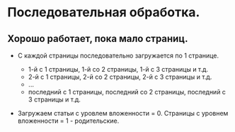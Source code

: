 # Последовательная обработка.

## Хорошо работает, пока мало страниц.

* С каждой страницы последовательно загружается по 1 странице.
  - 1-й с 1 страницы, 1-й со 2 страницы, 1-й с 3 страницы и т.д.
  - 2-й с 1 страницы, 2-й со 2 страницы, 2-й с 3 страницы и т.д.
  - ... 
  - последний с 1 страницы, последний со 2 страницы, последний с 3 страницы и т.д.


* Загружаем статьи с уровлем вложенности = 0. Страницы с уровнем вложенности = 1 - родительские.